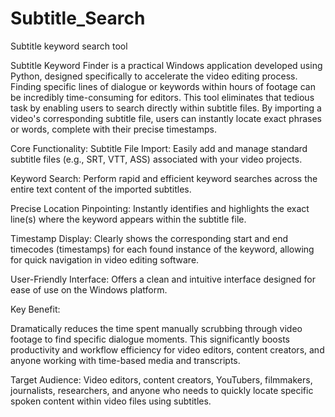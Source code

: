 # Subtitle_Search
Subtitle keyword search tool

Subtitle Keyword Finder is a practical Windows application developed using Python, designed specifically to accelerate the video editing process. Finding specific lines of dialogue or keywords within hours of footage can be incredibly time-consuming for editors. This tool eliminates that tedious task by enabling users to search directly within subtitle files. By importing a video's corresponding subtitle file, users can instantly locate exact phrases or words, complete with their precise timestamps.

Core Functionality:
Subtitle File Import: Easily add and manage standard subtitle files (e.g., SRT, VTT, ASS) associated with your video projects.

Keyword Search: Perform rapid and efficient keyword searches across the entire text content of the imported subtitles.

Precise Location Pinpointing: Instantly identifies and highlights the exact line(s) where the keyword appears within the subtitle file.

Timestamp Display: Clearly shows the corresponding start and end timecodes (timestamps) for each found instance of the keyword, allowing for quick navigation in video editing software.

User-Friendly Interface: Offers a clean and intuitive interface designed for ease of use on the Windows platform.

Key Benefit:

Dramatically reduces the time spent manually scrubbing through video footage to find specific dialogue moments. This significantly boosts productivity and workflow efficiency for video editors, content creators, and anyone working with time-based media and transcripts.

Target Audience:
Video editors, content creators, YouTubers, filmmakers, journalists, researchers, and anyone who needs to quickly locate specific spoken content within video files using subtitles.
